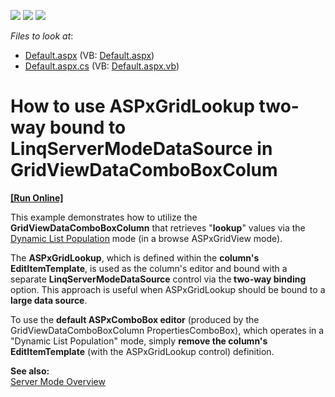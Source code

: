 <!-- default badges list -->
![](https://img.shields.io/endpoint?url=https://codecentral.devexpress.com/api/v1/VersionRange/128543458/15.1.3%2B)
[![](https://img.shields.io/badge/Open_in_DevExpress_Support_Center-FF7200?style=flat-square&logo=DevExpress&logoColor=white)](https://supportcenter.devexpress.com/ticket/details/E3653)
[![](https://img.shields.io/badge/📖_How_to_use_DevExpress_Examples-e9f6fc?style=flat-square)](https://docs.devexpress.com/GeneralInformation/403183)
<!-- default badges end -->
<!-- default file list -->
*Files to look at*:

* [Default.aspx](./CS/WebSite/Default.aspx) (VB: [Default.aspx](./VB/WebSite/Default.aspx))
* [Default.aspx.cs](./CS/WebSite/Default.aspx.cs) (VB: [Default.aspx.vb](./VB/WebSite/Default.aspx.vb))
<!-- default file list end -->
# How to use ASPxGridLookup two-way bound to LinqServerModeDataSource in GridViewDataComboBoxColum 
<!-- run online -->
**[[Run Online]](https://codecentral.devexpress.com/e3653/)**
<!-- run online end -->


<p>This example demonstrates how to utilize the <strong>GridViewDataComboBoxColumn</strong> that retrieves "<strong>lookup</strong>" values via the <a href="http://documentation.devexpress.com/#AspNet/CustomDocument8196"><u>Dynamic List Population</u></a> mode (in a browse ASPxGridView mode).</p><p>The <strong>ASPxGridLookup</strong>, which is defined within the <strong>column's EditItemTemplate</strong>, is used as the column's editor and bound with a separate <strong>LinqServerModeDataSource</strong> control via the<strong> two-way binding</strong> option. This approach is useful when ASPxGridLookup should be bound to a <strong>large data source</strong>.</p><p>To use the <strong>default ASPxComboBox editor</strong> (produced by the GridViewDataComboBoxColumn PropertiesComboBox), which operates in a "Dynamic List Population" mode, simply <strong>remove the column's EditItemTemplate</strong> (with the ASPxGridLookup control) definition.</p><p><strong>See also:</strong><br />
<a href="http://documentation.devexpress.com/#AspNet/CustomDocument3726"><u>Server Mode Overview</u></a></p>

<br/>


